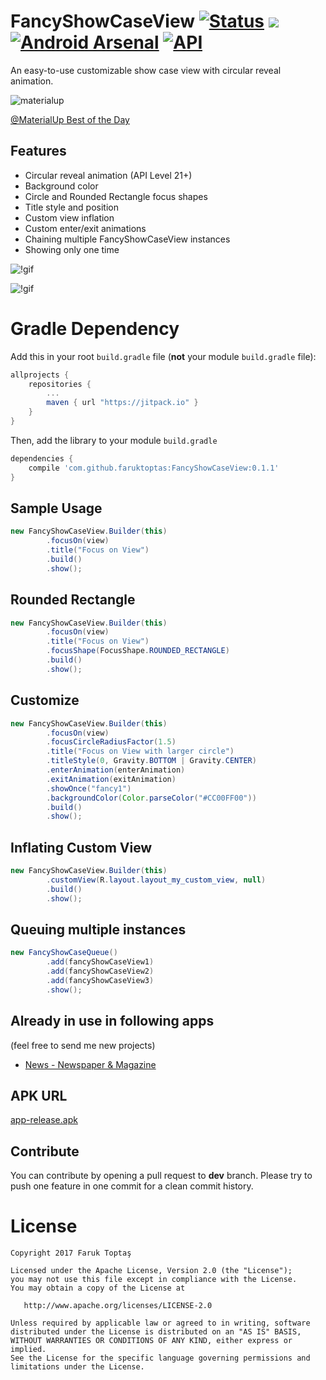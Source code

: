 # FancyShowCaseView [![Status](https://travis-ci.org/faruktoptas/FancyShowCaseView.svg?branch=master)](https://travis-ci.org/faruktoptas/FancyShowCaseView) [![](https://jitpack.io/v/faruktoptas/FancyShowCaseView.svg)](https://jitpack.io/#faruktoptas/FancyShowCaseView)  [![Android Arsenal](https://img.shields.io/badge/Android%20Arsenal-FancyShowCaseView-brightgreen.svg?style=flat)](https://android-arsenal.com/details/1/5440) [![API](https://img.shields.io/badge/API-10%2B-blue.svg?style=flat)](https://android-arsenal.com/api?level=10)
An easy-to-use customizable show case view with circular reveal animation.

![materialup](https://cloud.githubusercontent.com/assets/1595227/24761426/f80dbc64-1af3-11e7-9c99-bca3dd836a8e.png)

[@MaterialUp Best of the Day](https://material.uplabs.com/posts/fancyshowcaseview)

## Features
- Circular reveal animation (API Level 21+)
- Background color
- Circle and Rounded Rectangle focus shapes
- Title style and position 
- Custom view inflation
- Custom enter/exit animations
- Chaining multiple FancyShowCaseView instances
- Showing only one time

![!gif](https://cloud.githubusercontent.com/assets/1595227/24331187/ad143b80-1237-11e7-919c-36111c1ce559.gif)

![!gif](https://cloud.githubusercontent.com/assets/1595227/24331189/afec8d9e-1237-11e7-986d-0ab7c44db7c7.gif)

# Gradle Dependency

Add this in your root `build.gradle` file (**not** your module `build.gradle` file):

```gradle
allprojects {
	repositories {
		...
		maven { url "https://jitpack.io" }
	}
}
```

Then, add the library to your module `build.gradle`
```gradle
dependencies {
    compile 'com.github.faruktoptas:FancyShowCaseView:0.1.1'
}
```

## Sample Usage
```java
new FancyShowCaseView.Builder(this)
        .focusOn(view)
        .title("Focus on View")
        .build()
        .show();
```
## Rounded Rectangle
```java
new FancyShowCaseView.Builder(this)
        .focusOn(view)
        .title("Focus on View")
        .focusShape(FocusShape.ROUNDED_RECTANGLE)
        .build()
        .show();
```
## Customize
```java
new FancyShowCaseView.Builder(this)
        .focusOn(view)
        .focusCircleRadiusFactor(1.5)
        .title("Focus on View with larger circle")
        .titleStyle(0, Gravity.BOTTOM | Gravity.CENTER)
        .enterAnimation(enterAnimation)
        .exitAnimation(exitAnimation)
        .showOnce("fancy1")
        .backgroundColor(Color.parseColor("#CC00FF00"))
        .build()
        .show();
```
## Inflating Custom View
```java
new FancyShowCaseView.Builder(this)
        .customView(R.layout.layout_my_custom_view, null)
        .build()
        .show();
```
## Queuing multiple instances
```java
new FancyShowCaseQueue()
	    .add(fancyShowCaseView1)
	    .add(fancyShowCaseView2)
	    .add(fancyShowCaseView3)
	    .show();
```
## Already in use in following apps
(feel free to send me new projects)
* [News - Newspaper & Magazine](https://play.google.com/store/apps/details?id=com.moblino.countrynews)

## APK URL
 [app-release.apk](https://github.com/harshvardhan-takawale/FancyShowCaseView/raw/master/app/app-release.apk)

## Contribute
You can contribute by opening a pull request to **dev** branch.
Please try to push one feature in one commit for a clean commit history.

License
=======

    Copyright 2017 Faruk Toptaş

    Licensed under the Apache License, Version 2.0 (the "License");
    you may not use this file except in compliance with the License.
    You may obtain a copy of the License at

       http://www.apache.org/licenses/LICENSE-2.0

    Unless required by applicable law or agreed to in writing, software
    distributed under the License is distributed on an "AS IS" BASIS,
    WITHOUT WARRANTIES OR CONDITIONS OF ANY KIND, either express or implied.
    See the License for the specific language governing permissions and
    limitations under the License.
